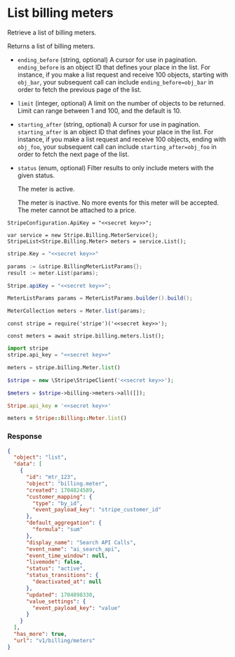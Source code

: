 # List billing meters

Retrieve a list of billing meters.

Returns a list of billing meters.

- `ending_before` (string, optional)
  A cursor for use in pagination. `ending_before` is an object ID that defines your place in the list. For instance, if you make a list request and receive 100 objects, starting with `obj_bar`, your subsequent call can include `ending_before=obj_bar` in order to fetch the previous page of the list.

- `limit` (integer, optional)
  A limit on the number of objects to be returned. Limit can range between 1 and 100, and the default is 10.

- `starting_after` (string, optional)
  A cursor for use in pagination. `starting_after` is an object ID that defines your place in the list. For instance, if you make a list request and receive 100 objects, ending with `obj_foo`, your subsequent call can include `starting_after=obj_foo` in order to fetch the next page of the list.

- `status` (enum, optional)
  Filter results to only include meters with the given status.

  The meter is active.

  The meter is inactive. No more events for this meter will be accepted. The meter cannot be attached to a price.

```dotnet
StripeConfiguration.ApiKey = "<<secret key>>";

var service = new Stripe.Billing.MeterService();
StripeList<Stripe.Billing.Meter> meters = service.List();
```

```go
stripe.Key = "<<secret key>>"

params := &stripe.BillingMeterListParams{};
result := meter.List(params);
```

```java
Stripe.apiKey = "<<secret key>>";

MeterListParams params = MeterListParams.builder().build();

MeterCollection meters = Meter.list(params);
```

```node
const stripe = require('stripe')('<<secret key>>');

const meters = await stripe.billing.meters.list();
```

```python
import stripe
stripe.api_key = "<<secret key>>"

meters = stripe.billing.Meter.list()
```

```php
$stripe = new \Stripe\StripeClient('<<secret key>>');

$meters = $stripe->billing->meters->all([]);
```

```ruby
Stripe.api_key = '<<secret key>>'

meters = Stripe::Billing::Meter.list()
```

### Response

```json
{
  "object": "list",
  "data": [
    {
      "id": "mtr_123",
      "object": "billing.meter",
      "created": 1704824589,
      "customer_mapping": {
        "type": "by_id",
        "event_payload_key": "stripe_customer_id"
      },
      "default_aggregation": {
        "formula": "sum"
      },
      "display_name": "Search API Calls",
      "event_name": "ai_search_api",
      "event_time_window": null,
      "livemode": false,
      "status": "active",
      "status_transitions": {
        "deactivated_at": null
      },
      "updated": 1704898330,
      "value_settings": {
        "event_payload_key": "value"
      }
    }
  ],
  "has_more": true,
  "url": "v1/billing/meters"
}
```